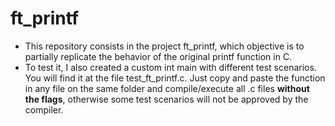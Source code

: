 # ft_printf
- This repository consists in the project ft_printf, which objective is to partially replicate the behavior of the original printf function in C.
- To test it, I also created a custom int main with different test scenarios. You will find it at the file test_ft_printf.c. Just copy and paste the function in any file on the same folder and compile/execute all .c files **without the flags**, otherwise some test scenarios will not be approved by the compiler.
